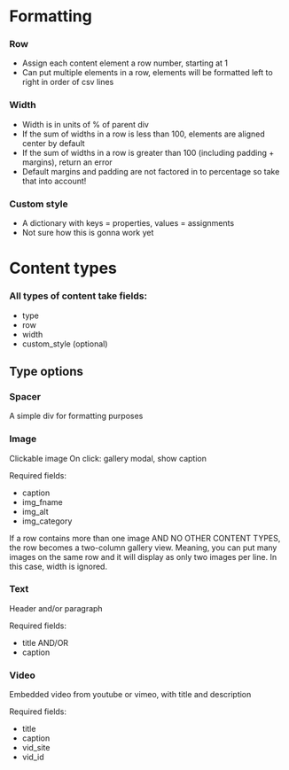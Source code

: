 # Formatting

### Row
* Assign each content element a row number, starting at 1
* Can put multiple elements in a row, elements will be formatted left to right in order of csv lines

### Width
* Width is in units of % of parent div
* If the sum of widths in a row is less than 100, elements are aligned center by default
* If the sum of widths in a row is greater than 100 (including padding + margins), return an error
* Default margins and padding are not factored in to percentage so take that into account!

### Custom style
* A dictionary with keys = properties, values = assignments
* Not sure how this is gonna work yet


# Content types

### All types of content take fields:
* type
* row
* width
* custom_style (optional)

## Type options

### Spacer
A simple div for formatting purposes

### Image
Clickable image
On click: gallery modal, show caption

Required fields:
* caption
* img_fname
* img_alt
* img_category

If a row contains more than one image AND NO OTHER CONTENT TYPES, the row becomes a two-column gallery view. Meaning, you can put many images on the same row and it will display as only two images per line. In this case, width is ignored.

### Text
Header and/or paragraph

Required fields:
* title AND/OR
* caption

### Video
Embedded video from youtube or vimeo, with title and description

Required fields:
* title
* caption
* vid_site
* vid_id
